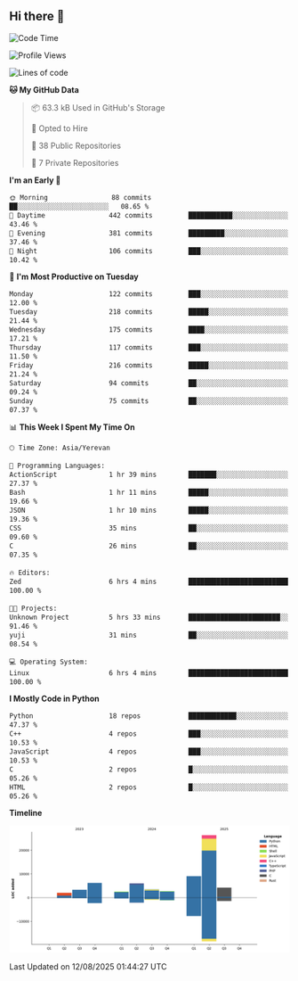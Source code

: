 ## Hi there 👋

<!--START_SECTION:waka-->
![Code Time](http://img.shields.io/badge/Code%20Time-1%2C380%20hrs%2056%20mins-blue)

![Profile Views](http://img.shields.io/badge/Profile%20Views-0-blue)

![Lines of code](https://img.shields.io/badge/From%20Hello%20World%20I%27ve%20Written-65.6%20thousand%20lines%20of%20code-blue)

**🐱 My GitHub Data** 

> 📦 63.3 kB Used in GitHub's Storage 
 > 
> 💼 Opted to Hire
 > 
> 📜 38 Public Repositories 
 > 
> 🔑 7 Private Repositories 
 > 
**I'm an Early 🐤** 

```text
🌞 Morning                88 commits          ██░░░░░░░░░░░░░░░░░░░░░░░   08.65 % 
🌆 Daytime                442 commits         ███████████░░░░░░░░░░░░░░   43.46 % 
🌃 Evening                381 commits         █████████░░░░░░░░░░░░░░░░   37.46 % 
🌙 Night                  106 commits         ███░░░░░░░░░░░░░░░░░░░░░░   10.42 % 
```
📅 **I'm Most Productive on Tuesday** 

```text
Monday                   122 commits         ███░░░░░░░░░░░░░░░░░░░░░░   12.00 % 
Tuesday                  218 commits         █████░░░░░░░░░░░░░░░░░░░░   21.44 % 
Wednesday                175 commits         ████░░░░░░░░░░░░░░░░░░░░░   17.21 % 
Thursday                 117 commits         ███░░░░░░░░░░░░░░░░░░░░░░   11.50 % 
Friday                   216 commits         █████░░░░░░░░░░░░░░░░░░░░   21.24 % 
Saturday                 94 commits          ██░░░░░░░░░░░░░░░░░░░░░░░   09.24 % 
Sunday                   75 commits          ██░░░░░░░░░░░░░░░░░░░░░░░   07.37 % 
```


📊 **This Week I Spent My Time On** 

```text
🕑︎ Time Zone: Asia/Yerevan

💬 Programming Languages: 
ActionScript             1 hr 39 mins        ███████░░░░░░░░░░░░░░░░░░   27.37 % 
Bash                     1 hr 11 mins        █████░░░░░░░░░░░░░░░░░░░░   19.66 % 
JSON                     1 hr 10 mins        █████░░░░░░░░░░░░░░░░░░░░   19.36 % 
CSS                      35 mins             ██░░░░░░░░░░░░░░░░░░░░░░░   09.60 % 
C                        26 mins             ██░░░░░░░░░░░░░░░░░░░░░░░   07.35 % 

🔥 Editors: 
Zed                      6 hrs 4 mins        █████████████████████████   100.00 % 

🐱‍💻 Projects: 
Unknown Project          5 hrs 33 mins       ███████████████████████░░   91.46 % 
yuji                     31 mins             ██░░░░░░░░░░░░░░░░░░░░░░░   08.54 % 

💻 Operating System: 
Linux                    6 hrs 4 mins        █████████████████████████   100.00 % 
```

**I Mostly Code in Python** 

```text
Python                   18 repos            ████████████░░░░░░░░░░░░░   47.37 % 
C++                      4 repos             ███░░░░░░░░░░░░░░░░░░░░░░   10.53 % 
JavaScript               4 repos             ███░░░░░░░░░░░░░░░░░░░░░░   10.53 % 
C                        2 repos             █░░░░░░░░░░░░░░░░░░░░░░░░   05.26 % 
HTML                     2 repos             █░░░░░░░░░░░░░░░░░░░░░░░░   05.26 % 
```



**Timeline**

![Lines of Code chart](https://raw.githubusercontent.com/0xM4LL0C/0xM4LL0C/main/assets/bar_graph.png)


 Last Updated on 12/08/2025 01:44:27 UTC
<!--END_SECTION:waka-->
